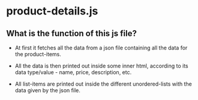 # product-details.js

## What is the function of this js file?

- At first it fetches all the data from a json file containing all the data for the product-items.

- All the data is then printed out inside some inner html, according to its data type/value - name, price, description, etc.

- All list-items are printed out inside the different unordered-lists with the data given by the json file.